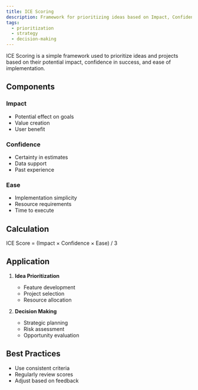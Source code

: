 ```yaml
---
title: ICE Scoring
description: Framework for prioritizing ideas based on Impact, Confidence, and Ease
tags:
  - prioritization
  - strategy
  - decision-making
---
```


ICE Scoring is a simple framework used to prioritize ideas and projects based on their potential impact, confidence in success, and ease of implementation.

## Components

### Impact
- Potential effect on goals
- Value creation
- User benefit

### Confidence
- Certainty in estimates
- Data support
- Past experience

### Ease
- Implementation simplicity
- Resource requirements
- Time to execute

## Calculation
ICE Score = (Impact × Confidence × Ease) / 3

## Application

1. **Idea Prioritization**
   - Feature development
   - Project selection
   - Resource allocation

2. **Decision Making**
   - Strategic planning
   - Risk assessment
   - Opportunity evaluation

## Best Practices
- Use consistent criteria
- Regularly review scores
- Adjust based on feedback

